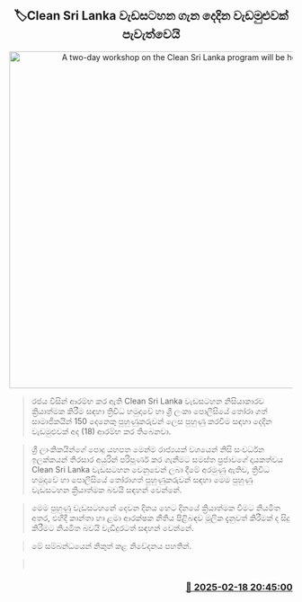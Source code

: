 <p align='center'><b><h2 align='center' title='A two-day workshop on the Clean Sri Lanka program will be held'>🏷Clean Sri Lanka වැඩසටහන ගැන දෙදින වැඩමුළුවක් පැවැත්වෙයි</h2></b></p>
<p align='center'><img src='https://helakuru.sgp1.cdn.digitaloceanspaces.com/esana/images/lib/clean-srilanka-mm.jpg' width='600' alt='A two-day workshop on the Clean Sri Lanka program will be held'></p>

> රජය විසින් ආරම්භ කර ඇති Clean Sri Lanka වැඩසටහන නිසියාකාරව ක්‍රියාත්මක කිරීම සඳහා ත්‍රිවිධ හමුදාවේ හා ශ්‍රී ලංකා පොලීසියේ තෝරා ගත් සාමාජිකයින් 150 දෙනෙකු පුහුණුකරුවන් ලෙස පුහුණු කරවීම සඳහා දෙදින වැඩමුළුවක් අද (18) ආරම්භ කර තිබෙනවා.

> ශ්‍රී ලාංකිකයින්ගේ පොදු යහපත මෙන්ම රාජ්‍යයක් වශයෙන් නිසි සංවර්ධන ඉලක්කයන් තිරසාර අයුරින් පරිපූර්ණ කර ගැනීමට සමස්ත ප්‍රජාවගේ දායකත්වය Clean Sri Lanka වැඩසටහන වෙනුවෙන් ලබා දීමේ අරමුණු ඇතිව, ත්‍රිවිධ හමුදාවේ හා පොලීසියේ තෝරාගත් පුහුණුකරුවන් සඳහා මෙම පුහුණු වැඩසටහන ක්‍රියාත්මක බවයි සඳහන් වෙන්නේ.

> මෙම පුහුණු වැඩසටහනේ දෙවන දිනය හෙට දිනයේ ක්‍රියාත්මක වීමට නියමිත අතර, එහිදී කාන්තා හා ළමා ආරක්ෂක නීතිය පිළිබඳව මූලික දැනුවත් කිරීමක් ද සිදු කිරීමට නියමිත බවයි වැඩිදුරටත් සඳහන් වෙන්නේ.

> මේ සම්බන්ධයෙන් නිකුත් කළ නිවේදනය පහතින්. 

>  



<h3 align='right'><a href='https://www.helakuru.lk/esana/p/107599/'>📅 2025-02-18 20:45:00</a></h3>
